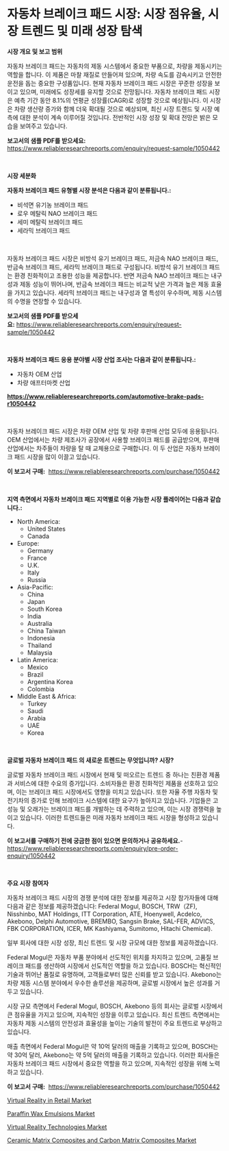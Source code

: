 <p><h1>자동차 브레이크 패드 시장: 시장 점유율, 시장 트렌드 및 미래 성장 탐색</h1></p><p><strong>시장 개요 및 보고 범위</strong></p>
<p><p>자동차 브레이크 패드는 자동차의 제동 시스템에서 중요한 부품으로, 차량을 제동시키는 역할을 합니다. 이 제품은 마찰 재질로 만들어져 있으며, 차량 속도를 감속시키고 안전한 운전을 돕는 중요한 구성품입니다. 현재 자동차 브레이크 패드 시장은 꾸준한 성장을 보이고 있으며, 미래에도 성장세를 유지할 것으로 전망됩니다. 자동차 브레이크 패드 시장은 예측 기간 동안 8.1%의 연평균 성장률(CAGR)로 성장할 것으로 예상됩니다. 이 시장은 차량 생산량 증가와 함께 더욱 확대될 것으로 예상되며, 최신 시장 트렌드 및 시장 예측에 대한 분석이 계속 이루어질 것입니다. 전반적인 시장 성장 및 확대 전망은 밝은 모습을 보여주고 있습니다.</p></p>
<p><strong>보고서의 샘플 PDF를 받으세요:</strong> <a href="https://www.reliableresearchreports.com/enquiry/request-sample/1050442">https://www.reliableresearchreports.com/enquiry/request-sample/1050442</a></p>
<p>&nbsp;</p>
<p><strong>시장 세분화</strong></p>
<p><strong>자동차 브레이크 패드 유형별 시장 분석은 다음과 같이 분류됩니다.:</strong></p>
<p><ul><li>비석면 유기농 브레이크 패드</li><li>로우 메탈릭 NAO 브레이크 패드</li><li>세미 메탈릭 브레이크 패드</li><li>세라믹 브레이크 패드</li></ul></p>
<p>&nbsp;</p>
<p><p>자동차 브레이크 패드 시장은 비방석 유기 브레이크 패드, 저금속 NAO 브레이크 패드, 반금속 브레이크 패드, 세라믹 브레이크 패드로 구성됩니다. 비방석 유기 브레이크 패드는 환경 친화적이고 조용한 성능을 제공합니다. 반면 저금속 NAO 브레이크 패드는 내구성과 제동 성능이 뛰어나며, 반금속 브레이크 패드는 비교적 낮은 가격과 높은 제동 효율을 가지고 있습니다. 세라믹 브레이크 패드는 내구성과 열 특성이 우수하며, 제동 시스템의 수명을 연장할 수 있습니다.</p></p>
<p><strong>보고서의 샘플 PDF를 받으세요:</strong>&nbsp;<a href="https://www.reliableresearchreports.com/enquiry/request-sample/1050442">https://www.reliableresearchreports.com/enquiry/request-sample/1050442</a></p>
<p>&nbsp;</p>
<p><strong> 자동차 브레이크 패드 응용 분야별 시장 산업 조사는 다음과 같이 분류됩니다.:</strong></p>
<p><ul><li>자동차 OEM 산업</li><li>차량 애프터마켓 산업</li></ul></p>
<p><strong><a href="https://www.reliableresearchreports.com/automotive-brake-pads-r1050442">https://www.reliableresearchreports.com/automotive-brake-pads-r1050442</a></strong></p>
<p>&nbsp;</p>
<p><p>자동차 브레이크 패드 시장은 차량 OEM 산업 및 차량 후판매 산업 모두에 응용됩니다. OEM 산업에서는 차량 제조사가 공장에서 사용할 브레이크 패드를 공급받으며, 후판매 산업에서는 차주들이 차량을 탈 때 교체용으로 구매합니다. 이 두 산업은 자동차 브레이크 패드 시장을 많이 이끌고 있습니다.</p></p>
<p><strong>이 보고서 구매:</strong>&nbsp; <a href="https://www.reliableresearchreports.com/purchase/1050442">https://www.reliableresearchreports.com/purchase/1050442</a></p>
<p>&nbsp;</p>
<p><strong>지역 측면에서 자동차 브레이크 패드 지역별로 이용 가능한 시장 플레이어는 다음과 같습니다.:</strong></p>
<p><ul>
    <li>
        North America:
        <ul>
            <li>United States</li>
            <li>Canada</li>
        </ul>
    </li>
    <li>
        Europe:
        <ul>
            <li>Germany</li>
            <li>France</li>
            <li>U.K.</li>
            <li>Italy</li>
            <li>Russia</li>
        </ul>
    </li>
    <li>
        Asia-Pacific:
        <ul>
            <li>China</li>
            <li>Japan</li>
            <li>South Korea</li>
            <li>India</li>
            <li>Australia</li>
            <li>China Taiwan</li>
            <li>Indonesia</li>
            <li>Thailand</li>
            <li>Malaysia</li>
        </ul>
    </li>
    <li>
        Latin America:
        <ul>
            <li>Mexico</li>
            <li>Brazil</li>
            <li>Argentina Korea</li>
            <li>Colombia</li>
        </ul>
    </li>
    <li>
        Middle East & Africa:
        <ul>
            <li>Turkey</li>
            <li>Saudi</li>
            <li>Arabia</li>
            <li>UAE</li>
            <li>Korea</li>
        </ul>
    </li>
    </ul></p>
<p>&nbsp;</p>
<p><strong>글로벌 자동차 브레이크 패드 의 새로운 트렌드는 무엇입니까? 시장?</strong></p>
<p><p>글로벌 자동차 브레이크 패드 시장에서 현재 및 떠오르는 트렌드 중 하나는 친환경 제품과 서비스에 대한 수요의 증가입니다. 소비자들은 환경 친화적인 제품을 선호하고 있으며, 이는 브레이크 패드 시장에서도 영향을 미치고 있습니다. 또한 자율 주행 자동차 및 전기차의 증가로 인해 브레이크 시스템에 대한 요구가 높아지고 있습니다. 기업들은 고성능 및 오래가는 브레이크 패드를 개발하는 데 주력하고 있으며, 이는 시장 경쟁력을 높이고 있습니다. 이러한 트렌드들은 미래 자동차 브레이크 패드 시장을 형성하고 있습니다.</p></p>
<p><strong>이 보고서를 구매하기 전에 궁금한 점이 있으면 문의하거나 공유하세요.</strong>- <a href="https://www.reliableresearchreports.com/enquiry/pre-order-enquiry/1050442">https://www.reliableresearchreports.com/enquiry/pre-order-enquiry/1050442</a></p>
<p>&nbsp;</p>
<p><strong>주요 시장 참여자</strong></p>
<p><p>자동차 브레이크 패드 시장의 경쟁 분석에 대한 정보를 제공하고 시장 참가자들에 대해 다음과 같은 정보를 제공하겠습니다: Federal Mogul, BOSCH, TRW（ZF), Nisshinbo, MAT Holdings, ITT Corporation, ATE, Hoenywell, Acdelco, Akebono, Delphi Automotive, BREMBO, Sangsin Brake, SAL-FER, ADVICS, FBK CORPORATION, ICER, MK Kashiyama, Sumitomo, Hitachi Chemical).</p><p>일부 회사에 대한 시장 성장, 최신 트렌드 및 시장 규모에 대한 정보를 제공하겠습니다.</p><p>Federal Mogul은 자동차 부품 분야에서 선도적인 위치를 차지하고 있으며, 고품질 브레이크 패드를 생산하여 시장에서 선도적인 역할을 하고 있습니다. BOSCH는 혁신적인 기술과 뛰어난 품질로 유명하며, 고객들로부터 많은 신뢰를 받고 있습니다. Akebono는 차량 제동 시스템 분야에서 우수한 솔루션을 제공하며, 글로벌 시장에서 높은 성과를 거두고 있습니다.</p><p>시장 규모 측면에서 Federal Mogul, BOSCH, Akebono 등의 회사는 글로벌 시장에서 큰 점유율을 가지고 있으며, 지속적인 성장을 이루고 있습니다. 최신 트렌드 측면에서는 자동차 제동 시스템의 안전성과 효율성을 높이는 기술의 발전이 주요 트렌드로 부상하고 있습니다.</p><p>매출 측면에서 Federal Mogul은 약 10억 달러의 매출을 기록하고 있으며, BOSCH는 약 30억 달러, Akebono는 약 5억 달러의 매출을 기록하고 있습니다. 이러한 회사들은 자동차 브레이크 패드 시장에서 중요한 역할을 하고 있으며, 지속적인 성장을 위해 노력하고 있습니다.</p></p>
<p><strong>이 보고서 구매:</strong>&nbsp;&nbsp;<a href="https://www.reliableresearchreports.com/purchase/1050442">https://www.reliableresearchreports.com/purchase/1050442</a></p>
<p><p><a href="https://github.com/lataunyatinikmelvin59ilbd0dv/Market-Research-Report-List-2/blob/main/virtual-reality-in-retail-market.md">Virtual Reality in Retail Market</a></p><p><a href="https://www.linkedin.com/pulse/paraffin-wax-emulsions-market-size-2024-2031-global-fkcye?trackingId=LF%2Fi2Rxjg2vsUESaqxovDA%3D%3D">Paraffin Wax Emulsions Market</a></p><p><a href="https://github.com/pgtimber/Market-Research-Report-List-2/blob/main/virtual-reality-technologies-market.md">Virtual Reality Technologies Market</a></p><p><a href="https://www.linkedin.com/pulse/global-ceramic-matrix-composites-carbon-market-size-trends-uimxe?trackingId=8Spm%2BLC%2FQJ8LPnLXhQIo5w%3D%3D">Ceramic Matrix Composites and Carbon Matrix Composites Market</a></p></p>